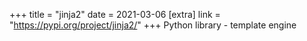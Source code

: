 +++
title = "jinja2"
date = 2021-03-06
[extra]
link = "https://pypi.org/project/jinja2/"
+++
Python library - template engine

